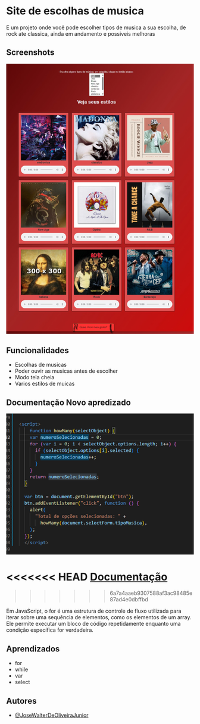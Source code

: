 

# Site de escolhas de musica

E um projeto onde você pode escolher tipos de musica a sua escolha, de rock ate classica, ainda em andamento e possiveis melhoras

## Screenshots

![App Screenshot](imagens/normal.jpeg)


## Funcionalidades

- Escolhas de musicas
- Poder ouvir as musicas antes de escolher
- Modo tela cheia
- Varios estilos de muicas


## Documentação Novo apredizado

![App Screenshot](imagens/teste.png)

<<<<<<< HEAD
[Documentação](imagens/teste.png)
=======
>>>>>>> 6a7a4aaeb9307588af3ac98485e87ad4e0dbffbd

Em JavaScript, o for é uma estrutura de controle de fluxo utilizada para iterar sobre uma sequência de elementos, como os elementos de um array. Ele permite executar um bloco de código repetidamente enquanto uma condição específica for verdadeira.
## Aprendizados

* for
* while
* var
* select


## Autores

- [@JoseWalterDeOliveiraJunior](https://github.com/Queijitos)


